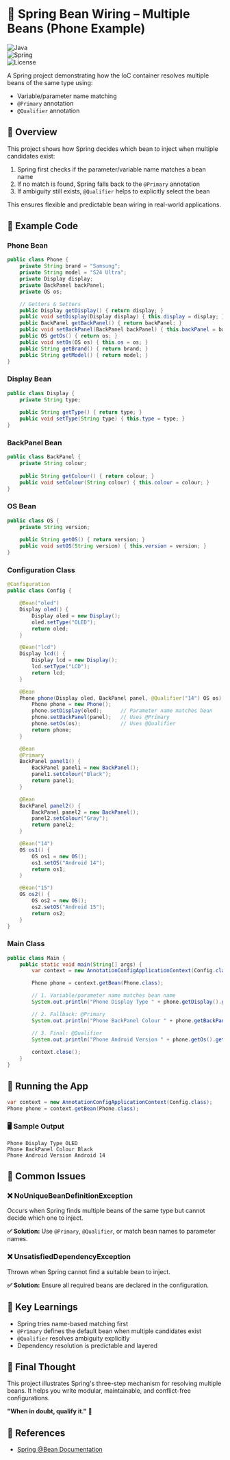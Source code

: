 # 📱 Spring Bean Wiring – Multiple Beans (Phone Example)

![Java](https://img.shields.io/badge/Java-17-blue)  
![Spring](https://img.shields.io/badge/Spring-7.0.0--M9-green)  
![License](https://img.shields.io/badge/License-MIT-yellow)

A Spring project demonstrating how the IoC container resolves multiple beans of the same type using:
- Variable/parameter name matching
- `@Primary` annotation
- `@Qualifier` annotation

## 📖 Overview

This project shows how Spring decides which bean to inject when multiple candidates exist:
1. Spring first checks if the parameter/variable name matches a bean name
2. If no match is found, Spring falls back to the `@Primary` annotation
3. If ambiguity still exists, `@Qualifier` helps to explicitly select the bean

This ensures flexible and predictable bean wiring in real-world applications.

## 🧩 Example Code

### Phone Bean

```java
public class Phone {
    private String brand = "Samsung";
    private String model = "S24 Ultra";
    private Display display;
    private BackPanel backPanel;
    private OS os;

    // Getters & Setters
    public Display getDisplay() { return display; }
    public void setDisplay(Display display) { this.display = display; }
    public BackPanel getBackPanel() { return backPanel; }
    public void setBackPanel(BackPanel backPanel) { this.backPanel = backPanel; }
    public OS getOs() { return os; }
    public void setOs(OS os) { this.os = os; }
    public String getBrand() { return brand; }
    public String getModel() { return model; }
}
```

### Display Bean

```java
public class Display {
    private String type;
    
    public String getType() { return type; }
    public void setType(String type) { this.type = type; }
}
```

### BackPanel Bean

```java
public class BackPanel {
    private String colour;
    
    public String getColour() { return colour; }
    public void setColour(String colour) { this.colour = colour; }
}
```

### OS Bean

```java
public class OS {
    private String version;
    
    public String getOS() { return version; }
    public void setOS(String version) { this.version = version; }
}
```

### Configuration Class

```java
@Configuration
public class Config {

    @Bean("oled")
    Display oled() {
        Display oled = new Display();
        oled.setType("OLED");
        return oled;
    }

    @Bean("lcd")
    Display lcd() {
        Display lcd = new Display();
        lcd.setType("LCD");
        return lcd;
    }

    @Bean
    Phone phone(Display oled, BackPanel panel, @Qualifier("14") OS os) {
        Phone phone = new Phone();
        phone.setDisplay(oled);      // Parameter name matches bean
        phone.setBackPanel(panel);   // Uses @Primary
        phone.setOs(os);             // Uses @Qualifier
        return phone;
    }

    @Bean
    @Primary
    BackPanel panel1() {
        BackPanel panel1 = new BackPanel();
        panel1.setColour("Black");
        return panel1;
    }

    @Bean
    BackPanel panel2() {
        BackPanel panel2 = new BackPanel();
        panel2.setColour("Gray");
        return panel2;
    }

    @Bean("14")
    OS os1() {
        OS os1 = new OS();
        os1.setOS("Android 14");
        return os1;
    }

    @Bean("15")
    OS os2() {
        OS os2 = new OS();
        os2.setOS("Android 15");
        return os2;
    }
}
```

### Main Class

```java
public class Main {
    public static void main(String[] args) {
        var context = new AnnotationConfigApplicationContext(Config.class);

        Phone phone = context.getBean(Phone.class);

        // 1. Variable/parameter name matches bean name
        System.out.println("Phone Display Type " + phone.getDisplay().getType());

        // 2. Fallback: @Primary
        System.out.println("Phone BackPanel Colour " + phone.getBackPanel().getColour());

        // 3. Final: @Qualifier
        System.out.println("Phone Android Version " + phone.getOs().getOS());
        
        context.close();
    }
}
```

## 🚀 Running the App

```java
var context = new AnnotationConfigApplicationContext(Config.class);
Phone phone = context.getBean(Phone.class);
```

### 🖥️ Sample Output

```
Phone Display Type OLED
Phone BackPanel Colour Black
Phone Android Version Android 14
```

## 🚧 Common Issues

### ❌ NoUniqueBeanDefinitionException
Occurs when Spring finds multiple beans of the same type but cannot decide which one to inject.

**✅ Solution:** Use `@Primary`, `@Qualifier`, or match bean names to parameter names.

### ❌ UnsatisfiedDependencyException
Thrown when Spring cannot find a suitable bean to inject.

**✅ Solution:** Ensure all required beans are declared in the configuration.

## 🎯 Key Learnings

- Spring tries name-based matching first
- `@Primary` defines the default bean when multiple candidates exist
- `@Qualifier` resolves ambiguity explicitly
- Dependency resolution is predictable and layered

## 💬 Final Thought

This project illustrates Spring's three-step mechanism for resolving multiple beans. It helps you write modular, maintainable, and conflict-free configurations.

**"When in doubt, qualify it."** 🎯

## 📌 References

- [Spring @Bean Documentation](https://docs.spring.io/spring-framework/docs/current/javadoc-api/org/springframework/context/annotation/Bean.html)